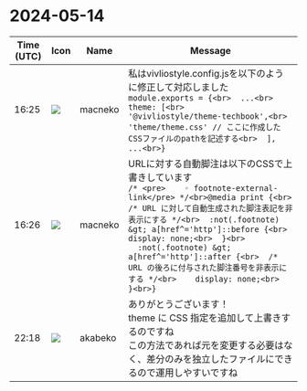 # 2024-05-14

|Time (UTC)|Icon|Name|Message|
|---|---|---|---|
|16:25|![](https://avatars.slack-edge.com/2023-09-21/5922063967686_3dabeee470fec264ead6_72.jpg)|macneko|私はvivliostyle.config.jsを以下のように修正して対応しました<br>```module.exports = {<br>  ...<br>  theme: [<br>    '@vivliostyle/theme-techbook',<br>    'theme/theme.css' // ここに作成したCSSファイルのpathを記述する<br>  ],  ...<br>}```|
|16:26|![](https://avatars.slack-edge.com/2023-09-21/5922063967686_3dabeee470fec264ead6_72.jpg)|macneko|URLに対する自動脚注は以下のCSSで上書きしています<br>```/* <pre>    ◦ footnote-external-link</pre> */<br>@media print {<br>  /* URL に対して自動生成された脚注表記を非表示にする */<br>  :not(.footnote) &gt; a[href^='http']::before {<br>    display: none;<br>  }<br>```<br>```  :not(.footnote) &gt; a[href^='http']::after {<br>  /* URL の後ろに付与された脚注番号を非表示にする */<br>    display: none;<br>  }<br>}```|
|22:18|![](https://avatars.slack-edge.com/2019-05-15/624511073651_25909952cd7a069ceed2_72.png)|akabeko|ありがとうございます！<br>theme に CSS 指定を追加して上書きするのですね<br>この方法であれば元を変更する必要はなく、差分のみを独立したファイルにできるので運用しやすいですね|
